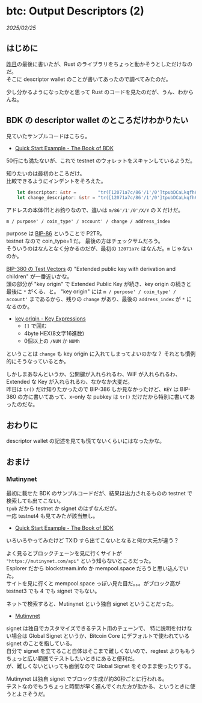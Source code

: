 # btc: Output Descriptors (2)

_2025/02/25_

## はじめに

[昨日](20250224-btc.md)の最後に書いたが、Rust のライブラリをちょっと動かそうとしただけなのだ。  
そこに descriptor wallet のことが書いてあったので調べてみたのだ。

少し分かるようになったかと思って Rust のコードを見たのだが、うん、わからんね。

## BDK の descriptor wallet のところだけわかりたい

見ていたサンプルコードはこちら。

* [Quick Start Example - The Book of BDK](https://bitcoindevkit.github.io/book-of-bdk/cookbook/quickstart/)

50行にも満たないが、これで testnet のウォレットをスキャンしているようだ。

知りたいのは最初のところだけ。  
比較できるようにインデントをそろえた。

```rust
    let descriptor: &str =        "tr([12071a7c/86'/1'/0']tpubDCaLkqfh67Qr7ZuRrUNrCYQ54sMjHfsJ4yQSGb3aBr1yqt3yXpamRBUwnGSnyNnxQYu7rqeBiPfw3mjBcFNX4ky2vhjj9bDrGstkfUbLB9T/0/*)#z3x5097m";
    let change_descriptor: &str = "tr([12071a7c/86'/1'/0']tpubDCaLkqfh67Qr7ZuRrUNrCYQ54sMjHfsJ4yQSGb3aBr1yqt3yXpamRBUwnGSnyNnxQYu7rqeBiPfw3mjBcFNX4ky2vhjj9bDrGstkfUbLB9T/1/*)#n9r4jswr";
```

アドレスの本体(?)とお釣りなので、違いは `m/86'/1'/0'/X/Y` の X だけだ。

```
m / purpose' / coin_type' / account' / change / address_index
```

purpose は [BIP-86](https://github.com/bitcoin/bips/blob/master/bip-0086.mediawiki#public-key-derivation) ということで P2TR。  
testnet なので coin_type=1 だ。
最後の方はチェックサムだろう。  
そういうのはなんとなく分かるのだが、最初の `12071a7c` はなんだ。`m` じゃないのか。

[BIP-380 の Test Vectors](https://github.com/bitcoin/bips/blob/master/bip-0380.mediawiki#test-vectors) の "Extended public key with derivation and children" が一番近いかな。  
頭の部分が "key origin" で Extended Public Key が続き、key origin の続きと最後に `*` がくる、と。
"key origin" には `m / purpose' / coin_type' / account'` まであるから、残りの `change` があり、最後の `address_index` が `*` になるのか。

* [key origin - Key Expressions](https://github.com/bitcoin/bips/blob/master/bip-0380.mediawiki#key-expressions) 
  * `[]` で囲む
  * 4byte HEX(8文字16進数)
  * 0個以上の `/NUM` か `NUMh`

ということは `change` も key origin に入れてしまってよいのかな？ 
それとも慣例的にそうなっているとか。

しかしまあなんというか、公開鍵が入れられるわ、WIF が入れられるわ、Extended な Key が入れられるわ、なかなか大変だ。  
昨日は `tr()` だけ知りたかったので BIP-386 しか見なかったけど、`KEY` は BIP-380 の方に書いてあって、x-only な pubkey は `tr()` だけだから特別に書いてあったのだな。

## おわりに

descriptor wallet の記述を見ても慌てないくらいにはなったかな。

## おまけ

### Mutinynet

最初に載せた BDK のサンプルコードだが、結果は出力されるものの testnet で検索しても出てこない。  
`tpub` だから testnet か signet のはずなんだが。  
一応 testnet4 も見てみたが該当無し。

* [Quick Start Example - The Book of BDK](https://bitcoindevkit.github.io/book-of-bdk/cookbook/quickstart/)

いろいろやってみたけど TXID すら出てこないとなると何か大元が違う？

よく見るとブロックチェーンを見に行くサイトが `"https://mutinynet.com/api"` という知らないところだった。  
Esplorer だから blockstream.info か mempool.space だろうと思い込んでいた。  
サイトを見に行くと mempool.space っぽい見た目だ。。。がブロック高が testnet3 でも 4 でも signet でもない。

ネットで検索すると、Mutinynet という独自 signet ということだった。

* [Mutinynet](https://blog.mutinywallet.com/mutinynet/)

signet は独自でカスタマイズできるテスト用のチェーンで、
特に説明を付けない場合は Global Signet というか、Bitcoin Core にデフォルトで使われている signet のことを指している。  
自分で signet を立てること自体はそこまで難しくないので、regtest よりももうちょっと広い範囲でテストしたいときにあると便利だ。  
が、難しくないといっても面倒なので Global Signet をそのまま使ったりする。

Mutinynet は独自 signet でブロック生成が約30秒ごとに行われる。  
テストなのでもうちょっと時間が早く進んでくれた方が助かる、というときに使うとよさそうだ。
